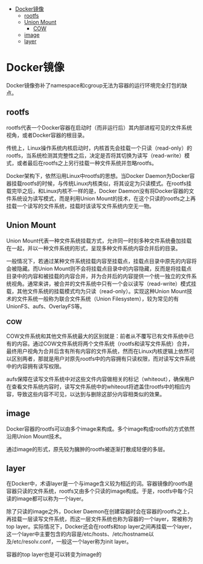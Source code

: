 -   [Docker镜像](#docker镜像)
    -   [rootfs](#rootfs)
    -   [Union Mount](#union-mount)
        -   [COW](#cow)
    -   [image](#image)
    -   [layer](#layer)

# Docker镜像

Docker镜像弥补了namespace和cgroup无法为容器的运行环境完全打包的缺点。

## rootfs

rootfs代表一个Docker容器在启动时（而非运行后）其内部进程可见的文件系统视角，或者Docker容器的根目录。

传统上，Linux操作系统内核启动时，内核首先会挂载一个只读（read-only）的rootfs，当系统检测其完整性之后，决定是否将其切换为读写（read-write）模式，或者最后在rootfs之上另行挂载一种文件系统并忽略rootfs。

Docker架构下，依然沿用Linux中rootfs的思想。当Docker
Daemon为Docker容器挂载rootfs的时候，与传统Linux内核类似，将其设定为只读模式。在rootfs挂载完毕之后，和Linux内核不一样的是，Docker
Daemon没有将Docker容器的文件系统设为读写模式，而是利用Union
Mount的技术，在这个只读的rootfs之上再挂载一个读写的文件系统，挂载时该读写文件系统内空无一物。

## Union Mount

Union
Mount代表一种文件系统挂载方式，允许同一时刻多种文件系统叠加挂载在一起，并以一种文件系统的形式，呈现多种文件系统内容合并后的目录。

一般情况下，若通过某种文件系统挂载内容至挂载点，挂载点目录中原先的内容将会被隐藏。而Union
Mount则不会将挂载点目录中的内容隐藏，反而是将挂载点目录中的内容和被挂载的内容合并，并为合并后的内容提供一个统一独立的文件系统视角。通常来讲，被合并的文件系统中只有一个会以读写（read-write）模式挂载，其他文件系统的挂载模式均为只读（read-only）。实现这种Union
Mount技术的文件系统一般称为联合文件系统（Union
Filesystem），较为常见的有UnionFS、aufs、OverlayFS等。

### COW

COW文件系统和其他文件系统最大的区别就是：前者从不覆写已有文件系统中已有的内容。通过COW文件系统将两个文件系统（rootfs和读写文件系统）合并，最终用户视角为合并后含有所有内容的文件系统，然而在Linux内核逻辑上依然可以区别两者，那就是用户对原先rootfs中的内容拥有只读权限，而对读写文件系统中的内容拥有读写权限。

aufs保障在读写文件系统中对这些文件内容做相关的标记（whiteout），确保用户在查看文件系统内容时，读写文件系统中的whiteout将遮盖住rootfs中的相应内容，导致这些内容不可见，以达到与删除这部分内容相类似的效果。

## image

Docker容器的rootfs可以由多个image来构成。多个image构成rootfs的方式依然沿用Union
Mount技术。

通过image的形式，原先较为臃肿的rootfs被逐渐打散成轻便的多层。

## layer

在Docker中，术语layer是一个与image含义较为相近的词。容器镜像的rootfs是容器只读的文件系统，rootfs又由多个只读的image构成。于是，rootfs中每个只读的image都可以称为一个layer。

除了只读的image之外，Docker
Daemon在创建容器时会在容器的rootfs之上，再挂载一层读写文件系统，而这一层文件系统也称为容器的一个layer，常被称为top
layer。实际情况下，Docker还会在rootfs和top
layer之间再挂载一个layer，这一个layer中主要包含的内容是/etc/hosts、/etc/hostname以及/etc/resolv.conf，一般这一个layer称为init
layer。

容器的top layer也是可以转变为image的
